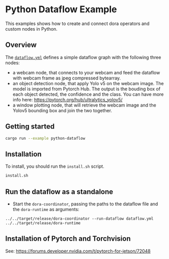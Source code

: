 # Python Dataflow Example

This examples shows how to create and connect dora operators and custom nodes in Python.

## Overview

The [`dataflow.yml`](./dataflow.yml) defines a simple dataflow graph with the following three nodes:

- a webcam node, that connects to your webcam and feed the dataflow with webcam frame as jpeg compressed bytearray.
- an object detection node, that apply Yolo v5 on the webcam image. The model is imported from Pytorch Hub. The output is the bouding box of each object detected, the confidence and the class. You can have more info here: https://pytorch.org/hub/ultralytics_yolov5/
- a window plotting node, that will retrieve the webcam image and the Yolov5 bounding box and join the two together.

## Getting started

```bash
cargo run --example python-dataflow 
```

## Installation

To install, you should run the `install.sh` script.

```bash
install.sh
```

## Run the dataflow as a standalone

- Start the `dora-coordinator`, passing the paths to the dataflow file and the `dora-runtime` as arguments:

```
../../target/release/dora-coordinator --run-dataflow dataflow.yml ../../target/release/dora-runtime
```

## Installation of Pytorch and Torchvision

See: https://forums.developer.nvidia.com/t/pytorch-for-jetson/72048